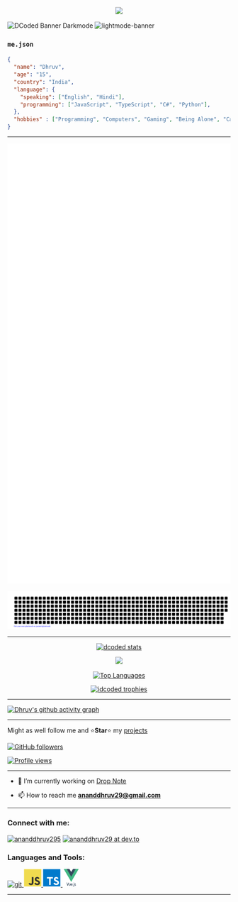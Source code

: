 <!-- SVG Typing Animation  -->
<p align="center"> <img src="https://readme-typing-svg.herokuapp.com?font=Fira+Code&color=9AA6B2&size=32&center=true&vCenter=true&lines=%F0%9F%91%8B+Hi+%2C+I'm+Dhruv"> </p>
<!-- [![Typing SVG]()](https://git.io/typing-svg) -->

![DCoded Banner Darkmode](https://user-images.githubusercontent.com/65074550/156970537-7a5afee0-83cf-4899-877d-bc74879d1a97.gif#gh-dark-mode-only)
![lightmode-banner](https://user-images.githubusercontent.com/65074550/154921132-bce40455-d8e3-4ace-ba59-48855f65e1a5.gif#gh-light-mode-only)

### `me.json`
```json
{
  "name": "Dhruv",
  "age": "15",
  "country": "India",
  "language": {
    "speaking": ["English", "Hindi"],
    "programming": ["JavaScript", "TypeScript", "C#", "Python"],
  },
  "hobbies" : ["Programming", "Computers", "Gaming", "Being Alone", "Cars"],
}
```

---
<!-- GitHub Actions : Metrics -->
<p align="center"><img alt="iDCoded Metrics" src="/github-metrics.svg"></p>

<p align="center"> <img alt="iDCoded Gitartwork" src="/gitartwork.svg"> </p>

---
<!-- Discord Presence  -->
<!-- <p align="center"> <a href="https://discord.com/users/558680515796795412"> <img alt="Discord Presence" src="https://lanyard.cnrad.dev/api/558680515796795412"/> </a> </p> -->
<!-- [![Discord Presence](https://lanyard.cnrad.dev/api/558680515796795412)](https://discord.com/users/558680515796795412) -->

<!-- My GitHub Stats -->
<p align="center"> <a href="https://github.com/iDCoded"> <img src="https://github-readme-stats.vercel.app/api?username=iDCoded&show_icons=true&theme=onedark&hide_border=true" alt="dcoded stats" /> </a> </p>

<!-- My GitHub Streaks  -->
<p align="center" > <img src="http://github-readme-streak-stats.herokuapp.com?user=iDCoded&theme=onedark&hide_border=true" href="https://github.com/iDCoded"/> </p>
<!-- [![My GitHub Streak](http://github-readme-streak-stats.herokuapp.com?user=iDCoded&theme=nord&hide_border=true)](https://git.io/streak-stats) -->

<!-- Top Language Stats -->
<p align="center"> <a href="https://github.com/iDCoded"> <img src="https://github-readme-stats.vercel.app/api/top-langs/?username=iDCoded&layout=compact&theme=onedark&hide_border=true" alt="Top Languages"> </a> </p>

<!-- My Trophies -->
<p align="center"> <a href='https://github.com/iDCoded'><img src="https://github-profile-trophy.vercel.app/?username=idcoded&theme=onedark&row=2&column=3&no-frame=true" alt="idcoded trophies" /> </a> </p>

<!-- StackOverflow Flair -->
<!-- <p align="center"> <a href="https://stackoverflow.com/users/13818436/dhruv-anand"><img src="https://stackoverflow.com/users/flair/13818436.png?theme=dark" width="208" height="58" alt="profile for Dhruv Anand at Stack Overflow, Q&amp;A for professional and enthusiast programmers" title="profile for Dhruv Anand at Stack Overflow, Q&amp;A for professional and enthusiast programmers"></a> </p> -->

<!-- 
<p align="center"> <a href="https://github.com/iDCoded/D-Pad"> <img src="https://github-readme-stats.vercel.app/api/pin/?username=iDCoded&repo=D-Pad&theme=onedark&hide_border=true" alt="d-pad" /> </a> </p>

<p align="center"> <a href="https://github.com/iDCoded/Pomodoro-App"> <img src="https://github-readme-stats.vercel.app/api/pin/?username=iDCoded&repo=Pomodoro-App&theme=onedark&hide_border=true" alt="pomodoro app"> </a> </p>
-->

---
<!-- Contributions -->
<!-- Isometric Commit Calender -->
<!-- <p align='center'> <a href='https://github.com/iDCoded'><img src='https://metrics.lecoq.io/iDCoded?template=classic&base.activity=0&base.community=0&base.repositories=0&base.metadata=0&isocalendar=1&isocalendar.duration=half-year&config.timezone=Asia%2FKolkata' alt='Isometric Commit Calender'/> </a> </p> -->

<!-- Activity Graph -->
[![Dhruv's github activity graph](https://activity-graph.herokuapp.com/graph?username=iDCoded&area=true&hide_border=true&theme=github&bg_color=22272E)](https://github.com/iDCoded)

---
 
<p>Might as well follow me and ⭐<b>Star</b>⭐ my <a href='https://github.com/iDCoded?tab=repositories'>projects</a></p>
<a href='https://github.com/iDCoded?tab=followers'><img alt="GitHub followers" src="https://img.shields.io/github/followers/iDCoded?style=for-the-badge"></a>

<!-- GitHub Profile Views -->
<a href="https://github.com/iDCoded"> <img alt="Profile views" src="https://komarev.com/ghpvc/?username=iDCoded&style=social&color=282c34"> </a>


---


- 🔭 I’m currently working on [Drop Note](https://github.com/iDCoded/drop-note)

- 📫 How to reach me **ananddhruv29@gmail.com**

---

<h3 align="left">Connect with me:</h3>
<p align="left">
<a href="https://twitter.com/ananddhruv295" target="blank"><img align="center" src="https://raw.githubusercontent.com/rahuldkjain/github-profile-readme-generator/master/src/images/icons/Social/twitter.svg" alt="ananddhruv295" height="30" width="40" /></a>
  <a href='https://dev.to/ananddhruv295'> <img align="center" src="https://img.shields.io/badge/dev.to-0A0A0A?style=for-the-badge&logo=dev.to&logoColor=white" alt="ananddhruv29 at dev.to"/> </a>
</p>


<h3 align="left">Languages and Tools:</h3>
<p align="left"> <a href="https://git-scm.com/" target="_blank" rel="noreferrer"> <img src="https://www.vectorlogo.zone/logos/git-scm/git-scm-icon.svg" alt="git" width="40" height="40"/> </a> <a href="https://developer.mozilla.org/en-US/docs/Web/JavaScript" target="_blank" rel="noreferrer"> <img src="https://raw.githubusercontent.com/devicons/devicon/master/icons/javascript/javascript-original.svg" alt="javascript" width="40" height="40"/> </a> <a href="https://www.typescriptlang.org/" target="_blank" rel="noreferrer"> <img src="https://raw.githubusercontent.com/devicons/devicon/master/icons/typescript/typescript-original.svg" alt="typescript" width="40" height="40"/> </a> <a href="https://vuejs.org/" target="_blank" rel="noreferrer"> <img src="https://raw.githubusercontent.com/devicons/devicon/master/icons/vuejs/vuejs-original-wordmark.svg" alt="vuejs" width="40" height="40"/> </a> </p>

---
